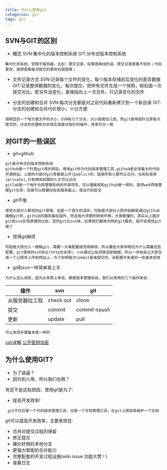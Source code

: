 ```yaml
---
title: 为什么使用git
categories: git
tags: git 
---
```


## SVN与GIT的区别
* 概念
   SVN:集中化的版本控制系统
   GIT:分布式版本控制系统
```
集中化的系统，受限于服务器，比如：提交记录，如果我离线的话，提交记录是看不到的；代码更改，我想查看每次提交的更改也很困难；
```
* 文件记录方式
    SVN:记录每个文件的变化，每个版本存储前后变化的差异数据
    GIT:记录整体数据的变化，每次提交，把所有文件生成一个快照，和前面一次提交对比，若文件没变化，直接指向上一次文件，只记录变化的文件

* 分支的创建和合并
   SVN:每次分支都是对之前代码重新拷贝到一个新目录
   GIT:分支的创建和合并代价很小，十分方便

 ```
 很明显的一个地方是文件的大小，SVN有几个分支，大小就增加几倍，而git使用指针记录每次提交的，分支的创建和合并其实就是对指针的操作，效率可见一斑
 ```

## 对GIT的一些误区

* git≠github
```
git是分布式的版本控制系统
github是一个托管git库的网站，使用git作为代码版本管理工具,github是全球最大的代码开源网站，上面的大部分git库都是公开(public)的，就是所有人都可以访问，也有私有库(private),只有拥有权限的人才可以访问
gitlab是一个用于仓库管理系统的开源项目，可以理解成和github是一样的，提供web界面管理git仓库，但是可以搭建在私有服务器上，保证代码安全
```

* git不慢

```
感觉大部分人都觉的git很慢，这是一个很大的误区，可能是大部分人刚开始都是通过github接触git的，github的服务器在国外，而且我大天朝的网络环境，大家都懂的，其实从上面对git和svn实现原理的比较，显然git比svn快，如果我们都用内网的git服务，就不会感觉git慢了
```
* 觉得git麻烦

```
可能是大部分人一接触git，需要一大堆配置就觉得麻烦，所以要给大家讲明白为什么需要这些配置，git使用的ssh协议(http也支持)，ssh通过公私玥来加密数据，所以一开始会让大家生成一个公钥并上传到网站上，为了标明每次commit是谁提交的，会配置开发者的一些基本信息
```

* git和svn一样简单易上手

```
为什么这么说呢，因为从本质上来说，都是版本管理系统，我们从常用的几个操作来说:

```
| 操作 | svn | git |
| -- | -- | -- |
| 从服务器拉工程 | check out | clone |
| 提交 | commit | commit->push |
| 更新 | update | pull |

```
可以发现步骤基本是一样的
```

[ssh详解](https://zh.wikipedia.org/wiki/Secure_Shell)
[公开密钥加密](https://zh.wikipedia.org/wiki/%E5%85%AC%E5%BC%80%E5%AF%86%E9%92%A5%E5%8A%A0%E5%AF%86)

## 为什么使用GIT?
  * 为了装逼？
  * 因为别人用，所以我们也用？

  肯定不是这些原因，使用git是为了:

  * 提高开发效率!

  ```
   git不仅仅是一个代码版本管理工具，也是一个文档管理工具，在git上很容易维护一个文档
  ```

 git可以提高开发效率，主要表现在:

 * 合并对提交过程的保留
 * 修正提交
 * 廉价好用的本地分支
 * 更强大智能的合并能力
 * 完整配套的开发过程设施(wiki issue 功能大赞！)
 * 查看日志